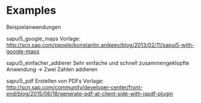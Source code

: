 # Examples
Beispielanwendungen


sapui5_google_maps
Vorlage: http://scn.sap.com/people/konstantin.anikeev/blog/2013/02/11/sapui5-with-google-maps

sapui5_einfacher_addierer
Sehr einfache und schnell zusammengeklopfte Anwendung -> Zwei Zahlen addieren

sapui5_pdf
Erstellen von PDFs
Vorlage: http://scn.sap.com/community/developer-center/front-end/blog/2015/06/18/generate-pdf-at-client-side-with-jspdf-plugin

